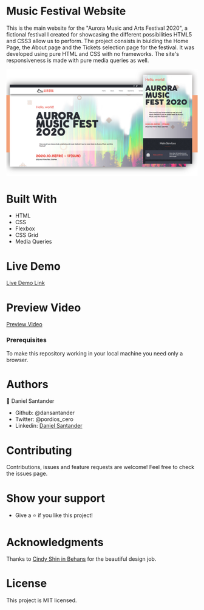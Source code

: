 # Music Festival Website
This is the main website for the "Aurora Music and Arts Festival 2020", a fictional festival I created for showcasing the different possibilities HTML5 and CSS3 allow us to perform. The project consists in biulding the Home Page, the About page and the Tickets selection page for the festival. It was developed using pure HTML and CSS with no frameworks. The site's responsiveness is made with pure media queries as well.

![screenshot](/img/previewimg.jpg)

# Built With
- HTML
- CSS
- Flexbox
- CSS Grid
- Media Queries

# Live Demo
[Live Demo Link](https://raw.githack.com/dansantander/html-capstone/capstone-features/index.html)

# Preview Video
[Preview Video](https://www.loom.com/share/7d5cea66e94d4275a1fd5c387ecb5477)


### Prerequisites
To make this repository working in your local machine you need only a browser.

# Authors
👤 Daniel Santander

- Github: @dansantander
- Twitter: @pordios_cero
- Linkedin: [Daniel Santander](https://www.linkedin.com/in/daniel-santander-118ab5145/) 

# Contributing
Contributions, issues and feature requests are welcome!
Feel free to check the issues page.

# Show your support
- Give a ⭐️ if you like this project!

# Acknowledgments
Thanks to [Cindy Shin in Behans](https://www.behance.net/gallery/29845175/CC-Global-Summit-2015) for the beautiful design job.

# License
This project is MIT licensed.